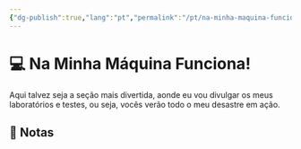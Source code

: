 ```yaml
---
{"dg-publish":true,"lang":"pt","permalink":"/pt/na-minha-maquina-funciona/index/","dgPassFrontmatter":true}
---
```


# 💻 Na Minha Máquina Funciona!

Aqui talvez seja a seção mais divertida, aonde eu vou divulgar os meus laboratórios e testes, ou seja, vocês verão todo o meu desastre em ação.

## 📒 Notas